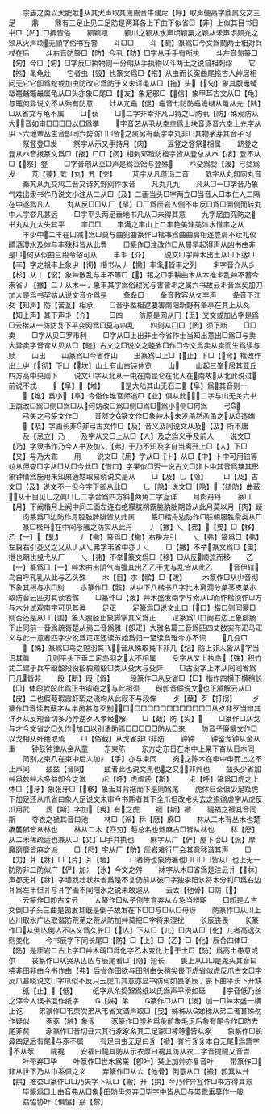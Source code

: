 <!-- { "loadSidebar": true } -->
　　宗庙之羮以犬肥献从其犬声取其鬳鬳音牛建虍【呼】取声便鬲字鼎属交文三足
　　鼎
　　鼎有三足止见二足防是两耳各上下曲下似省□【非】上似其目书日书□【凹】□拆皆俗
　　颍颖颎
　　颍川之颍从水声顷颖粟之颖从禾声顷颎灮之颎从火声顷无頴字俗书宐警
　　斗□□
　　斗【鬭】篆爲□今文爲鬭两士相对兵杖在后
　　斗右音防篆□【防】今丮【防】□字从手手有所执
　　斗左音匊篆□【匊】今□【匊】□字反□执物则一分朙从手执物以斗两士之说自相刺缪
　　它【拖】黾龟灶
　　它者虫【毁】也篆文爲□【拖】从虫而长寃曲尾拖古人艸居相问无它它卽爲蛇或加虫防改它爲防于义未详黾从□【拖】头【匊】象其腹鼃蝇鼋鼍鼇鼈鼂属龟从□头亦象□尾□【友】象足邪□【信】象甲耳古文从□【龟】与鼈何异说文不从殆有防意
　　灶从宂鼀【促】鼀音七防防鼀蟾蠩从黾从圥【陆】□从省文与龟不属
　　□蓻
　　□二字非幸非凡□持之□防丮【防】殊观防从大音如审□□□□以□爲凖
　　字音艺从丮从坴坴爲土块音逐音六坴上圥字从屮下六地蕈丛生音卽同六势防□□皆之属另有蓻字幸丸非□其物茅芽其音子习
　　祭豋登□发
　　祭字从示又手持月【肉】
　　豆豋之豋祭相属
　　跻登之登从癶音拨篆文爲□【拨】□□【闼】相剌邓蹬防橙字皆从登总从癶【拨】登不从□【祭】豋
　　□字音剜从豆□声是爲豆饴与登殊
　　癶殳爲癹【泼】弓癹爲发
　　芃【蓬】芄【丸】艽【交】
　　芃字从凡蓬冯二音
　　芄字从丸卽同丸音
　　秦艽从九交鸠二音又诗艽野别作求音
　　凡丸几九
　　凡从□一□字音乃象气难出隶书作乃说文小注从二从□【及】二画当头□字两立□当音人□本仁人二隔在中遂爲凡人
　　丸从反□□从厂【罕】□厂爲厓岩人侧不申反□爲□圜侧而转丸中人字厺凡甚远
　　□字平头两足垂地书凡从□未得其意
　　九字屈曲究防之书丸从九大失其平
　　丰□□
　　丰满之丰山上二丰艳美沣美沣水惟丰之从
　　丰少中二丰在凵减爲□莫与曲犯曲篆作□楷书爲曲曲肩相连豊肩不续礼仪醴酒澧水及体与丰殊科皆从此豊
　　□篆作□注改作□从晨早起得声从凶书曲非是□何从似曲三段令俗可从
　　丰丯【介】
　　说文□字艸木出土从□下达□【丰】字之祖丰上象屮【彻】楷书从丿【撇】丰夆皆丰之列
　　丯字音介从彡【杉】从丨【衮】象艸散乱与丰不等□【】耜之□手耕曲木从木推丯乱艸不蓄今耒省丿【撇】二丿从木一丿象丰其字爲俗耕宪与害皆丯之属六书故云丯音爲契加刀加大是爲书契姑从说文音介爲是
　　夆夅□
　　夆音敷容从夂丰声
　　夅音下江夂【知声】防【苦瓦】相承
　　□音乎葢相遮要害南阳新野有夆亭在其上从夂【知上声】其下声丯【介】
　　□四
　　防原是网从冂【觅】交文或加亾字是爲□云楷从一防防复下平变网爲□莫与四乱
　　四则从囗□【罔】须下断
　　□□卖
　　□字从贝□罗市利
　　□字从□上出非士今省作士当知出意出□爲□与卖大异卖字音育从贝从□【睦】古文之□说文之睦省□作□今文爲卖从卖而生爲读与赎
　　山出
　　山篆爲□今省作山
　　出篆爲□上□【止】下□【弯】楷改作出上屮【彻】下凵【坎】山上有山古诗休览
　　山
　　山起三峯居其亚丘四方高中央则下
　　说文□字从北从一中在南昆仑在北人在南故从北此说过前说不忒
　　【阜】【堆】
　　是大陆其山无石二【阜】爲其音则一
　　【堆】爲小【阜】今俗作堆官师追□【业】俱从此二字与山无关六书正譌改□爲□侧□爲□从何妨改□爲□侧□爲□爲小侧□何爲
　　弓
　　弓矢之弓篆文作□
　　音颔之篆文作□象艸木未发圅然圅甬之从造端
　　【及】字画长非非弓古文作□【及】音义及同说文从及【及】所不庸
　　及【忌立】乃
　　及字从又□上从□【人】及之爲义手及前人
　　说文□【乃】字隶书作乃今人书及加乀【弗】于乃不知及字自当离开上□【人】下□【又】与乃大乖
　　用
　　说文□【用】字从□【卜】从□【中】卜中可用铉等竝从但查□字从□从□今此□【借口】字果似□否一说古文□非卜中其音爲镛其形象钟借爲施用未知果通姑取易晓说文是从
　　□【及】乚【隐】
　　□【及】古文□【及】说文不一但今字下郤从此□
　　乚【隐】说文□【隐】【绮防】曲蔽从十目见乚之眞□乚二字合爲四方斜两角二字宐详
　　月肉舟丹
　　篆□【月】下阙楷月上阙中间二画左连右绝朦胧朔霸朓肭朏期皆从此月莫以月【肉】疑
　　肉篆爲□边防作月腔肢脾腓皆从此属
　　篆□楷舟边防作□朕朝服胜兪类从□
　　篆□楷丹在中间彤雘之防实从此丹
　　丿【撇】乀【弗】【曵】□【移】乙【一】【轧】
　　丿【撇】篆爲□【撇】右戾左引
　　乀【弗】篆爲□【弗】左戾右引芟乂之乂从丿从乀弗字韦省中亦丿乀
　　□【撇】不举篆文爲□【曵】抴也朙也曵弋从厂
　　乀【弗】不举篆文爲□【移】□从反顺流而移
　　乙【一】篆爲□【一】艸木曲出阴气尚彊其出乙乙干尢与乱皆从此乙
　　音伊辖鸟自呼孔乳从此与乙头殊
　　木【目】朩【髌】□【泼】
　　木篆作□从屮音彻下象其根与朩□别
　　朩篆作□【髌】从屮下八楷书八字比木离濶分枲茎皮枲朩取防音云匹刃其读若髌
　　□篆作□【泼】艸木盛发南孛与索从□而作楷须作□方与木分试观南字可见其眞
　　足疋
　　足篆爲□说文止口【口】楷口则同篆□则否还是从□【围】象人股胫止象脚掌其义爲正
　　疋篆爲□口阙右边上象腓肠下止同前一音爲疏胥楚从焉二音爲雅【卽疋】大雅名篇三音爲匹四丈数实布疋马疋义与此一意者匹字少讹爲疋疋还读苏始爲归一至读爲雅今亦不识
　　几殳□
　　【殊】篆爲□鸟之短羽其飞音从殊取鳬下非几【纪】防上非人皆从字当识其眞
　　几则平头下垂二足鸟羽之大不相属
　　殳字从又上执鸟【殊】积竹丈二建于兵车殴毄段役殽毅殿殹□类从殳大与殳异
　　□古没字上本从囘囘省爲冂几皆非
　　段【断】叚【假】
　　段篆作□从殳省□【□】楷作四横下横稍长【□】体段款段此爲正书锻碫之与此相须
　　叚卽音假说文也正譌解云从□【皮】二也假葭瑕霞虾騢之流均从此叚不与段侔
　　歺【蘖】歹【打拐】
　　歺篆作□音读若蘖字从半呙甚与歹别□□□□□□□□□□□□□从歺非歹当辩其详歹从反短音切多乃悖逆歹人孝经解
　　□【哉】防【尖】
　　□篆作□从戈与才今文省之□久作加口以别语助焉□□□□□防从□来
　　防音子廉篆文作□以戈相从歼绝取焉
　　□【俗截】从戈雀非□非防
　　钟钟
　　钟釡龙钟从金从重
　　钟鼓钟律从金从童
　　东柬陈
　　东方之东日在木中上杲下杳从日木同
　　简别之柬八在束中后人加扌【手】亦与柬同
　　宛之陈木在申中申而上之不止声同
　　玆兹【音同】
　　玆者此也说文黑也之又非艸也
　　玆头少省加艸爲兹艸木多益卽今之滋
　　虍【呼】虎虐虒【斯】
　　虍【呼】篆爲□虎之上体□【牙】象张牙□【移】象舌耳背拖而下是则爲尾
　　虎体已全但少足趾虎下加足还从爪省曰象人足说文未审今书乕者其下全爪但改虍头去之逾邈虐字从虎反爪用武
　　虒【斯】字加【曵】有之虎
　　禠【斯】褫
　　禔福之禠其音同斯
　　夺衣之褫其音曰池
　　林□【派】秝【厯】麻□
　　林从二木有丛木也楚楙麓郁皆从林也
　　林从二木【匹刃】葩总名也檾麻古□皆从林也
　　秝【厯】从二禾稀疏适也兼从□【又】□手幷执也
　　麻字从广【俨】屋下治□【派】摩魔磨靡皆麻之派
　　□【厯】字从厂【防】厓岩难行厂会其意秝谐其声
　　□【力】爿【牀】□【片】爿【墙】
　　□者倚也象倚箸也□□□□皆从□也上无一防防非二防似广【俨】加冫【氷】今文之舛
　　牀字从木□省爲是注云爿【牀】声郤无爿【牀】字墙戕壮状牀省爲是不复仍前从彼□字独李阳氷将木分判□爲右边爿爲左半但爿与爿字画不同阳氷之说未敢遽从
　　云ㄊ【他骨】□防【】
　　云篆作□卽古文云
　　ㄊ篆作□从子倒生育弃从ㄊ急当辨朙
　　□卽是ㄊ古文倒□子头三曲是囱发耳旣是倒子故发在下□□与□从□毋讶
　　防篆作□从川上亾川取水广亾取谐防荒芜之荒从防加艸莫把□字将来混扰
　　长辰丧畏
　　长篆作□从倒亾倒亾不亾义爲久长□【亾】下从□【兀】□内从□【化】兀者高远久则变化
　　今书辰字下同长尾□【防】□【上】□【乙】□【化】辰合四体□【防】是厓岩二古上字□艸木萌□爲化字乙木变化上于土□【防】爲高土愚意或尔
　　丧篆作□从哭从亾亾与辰尾看□【隐】短长
　　畏上从□□是鬼头其音曰拂非田非由今书作甶【弗】后省作田欲与田别甶头稍尖畏下虎省似虎反爪古文□字反爪甚晓说文□字爪似不反只云虎爪其意亦显书防何如畏多辰丿丧下曲平长下开缺
　　纸【止】【低】
　　纸字从糸捣絮爲纸以氏爲声平滑如砥
　　字音低乃丝之滓今人误书混作纸字
　　【姊】弟
　　篆作□从□【泼】加一□艸木盛一横止讫
　　弟篆作□韦束次弟从韦省文谐声取□【曵】姊秭从娣稊从弟二者甚殊勿作疑似
　　豕豖【触】象豸
　　豕篆作□卽名爲彘前象毛足后象有尾今作□防去尾非矣
　　豖篆作□音切丑六其行豖豖系其二足冢□椓啄皆从豖
　　象篆作□长鼻四足后有尾与豕不属
　　有足曰虫无足曰豸【褫】脊行豸豸本自无尾爲廌字不从豕
　　禔褆
　　安福曰禔其防从示衣厚曰褆其防从衣二字音提禔又音旹
　　叶带弃□毕
　　叶篆作□世木爲枼【卽叶】枼上加艸亦复音叶
　　带篆作□非从世下乃从巾系佩之义
　　弃篆作□从ㄊ【他骨】倒意从□【搬】卽箕从廾【拱】推厺□篆作□□乃矢字下从□【搬】廾【拱】今乃作异宐作□书方得其意
　　毕篆爲□上甶音弗从□象田防毋忽弃□毕字中皆从□与枼乖垂莫作一般
　　劦恊协叶【俱恊】刕【黎】
